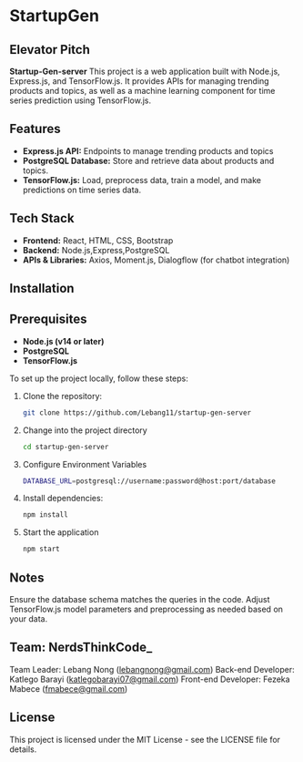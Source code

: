 # StartupGen

## Elevator Pitch
**Startup-Gen-server** This project is a web application built with Node.js, Express.js, and TensorFlow.js. It provides APIs for managing trending products and topics, as well as a machine learning component for time series prediction using TensorFlow.js.

## Features
- **Express.js API:** Endpoints to manage trending products and topics
- **PostgreSQL Database:** Store and retrieve data about products and topics.
- **TensorFlow.js:** Load, preprocess data, train a model, and make predictions on time series data.

## Tech Stack
- **Frontend:** React, HTML, CSS, Bootstrap
- **Backend:** Node.js,Express,PostgreSQL
- **APIs & Libraries:** Axios, Moment.js, Dialogflow (for chatbot integration)
## Installation
## Prerequisites
- **Node.js (v14 or later)**
- **PostgreSQL**
- **TensorFlow.js**

To set up the project locally, follow these steps:

1. Clone the repository:
   ```sh
   git clone https://github.com/Lebang11/startup-gen-server

2. Change into the project directory
   ```sh
   cd startup-gen-server
   
3. Configure Environment Variables
   ```sh
   DATABASE_URL=postgresql://username:password@host:port/database

4. Install dependencies:
   ```sh
   npm install

5. Start the application
   ```sh
   npm start

## Notes
Ensure the database schema matches the queries in the code.
Adjust TensorFlow.js model parameters and preprocessing as needed based on your data.

## Team: NerdsThinkCode_
Team Leader: Lebang Nong (lebangnong@gmail.com)
Back-end Developer: Katlego Barayi (katlegobarayi07@gmail.com)
Front-end Developer: Fezeka Mabece (fmabece@gmail.com)

## License
This project is licensed under the MIT License - see the LICENSE file for details.
